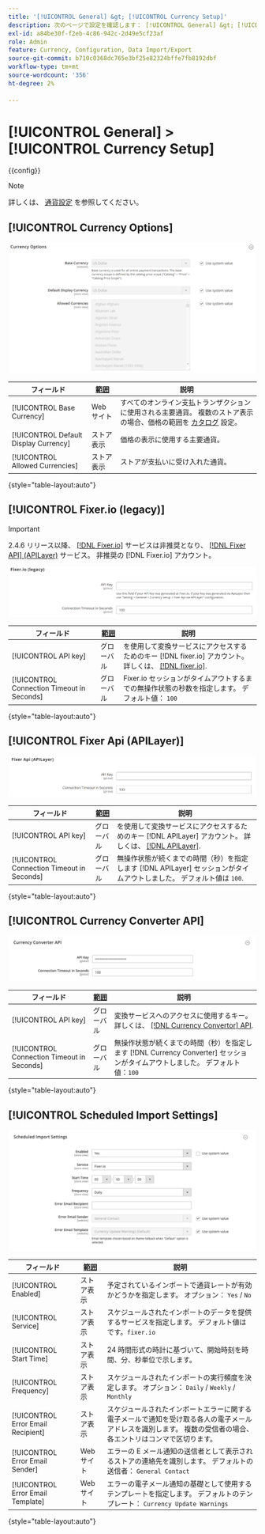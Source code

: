 ```yaml
---
title: '[!UICONTROL General] &gt; [!UICONTROL Currency Setup]'
description: 次のページで設定を確認します： [!UICONTROL General] &gt; [!UICONTROL Currency Setup] コマース管理のページ。
exl-id: a84be30f-f2eb-4c86-942c-2d49e5cf23af
role: Admin
feature: Currency, Configuration, Data Import/Export
source-git-commit: b710c0368dc765e3bf25e82324bffe7fb8192dbf
workflow-type: tm+mt
source-wordcount: '356'
ht-degree: 2%

---
```


# [!UICONTROL General] > [!UICONTROL Currency Setup]

{{config}}

>[!NOTE]
>
>詳しくは、 [通貨設定](../../stores-purchase/currency-configuration.md) を参照してください。

## [!UICONTROL Currency Options]

![「通貨設定」>「通貨オプション」](./assets/currency-setup-currency-options.png)<!-- zoom -->

| フィールド | [範囲](../../getting-started/websites-stores-views.md#scope-settings) | 説明 |
|--- |--- |--- |
| [!UICONTROL Base Currency] | Web サイト | すべてのオンライン支払トランザクションに使用される主要通貨。 複数のストア表示の場合、価格の範囲を [カタログ](../catalog/catalog.md) 設定。 |
| [!UICONTROL Default Display Currency] | ストア表示 | 価格の表示に使用する主要通貨。 |
| [!UICONTROL Allowed Currencies] | ストア表示 | ストアが支払いに受け入れた通貨。 |

{style="table-layout:auto"}

## [!UICONTROL Fixer.io (legacy)]

>[!IMPORTANT]
>
>2.4.6 リリース以降、 [[!DNL Fixer.io]](https://fixer.io/) サービスは非推奨となり、 [[!DNL Fixer API] (APILayer)](https://apilayer.com/marketplace/fixer-api) サービス。 非推奨の [!DNL Fixer.io] アカウント。

![通貨設定 > Fixer.io](./assets/currency-setup-fixer.png)<!-- zoom -->

| フィールド | [範囲](../../getting-started/websites-stores-views.md#scope-settings) | 説明 |
|--- |--- |--- |
| [!UICONTROL API key] | グローバル | を使用して変換サービスにアクセスするためのキー [!DNL fixer.io] アカウント。 詳しくは、 [[!DNL fixer.io]](https://fixer.io/). |
| [!UICONTROL Connection Timeout in Seconds] | グローバル | Fixer.io セッションがタイムアウトするまでの無操作状態の秒数を指定します。 デフォルト値： `100` |

{style="table-layout:auto"}

## [!UICONTROL Fixer Api (APILayer)]

![通貨設定/修正者 Api (APIayer)](./assets/currency-setup-fixer-api.png)<!-- zoom -->

| フィールド | [範囲](../../getting-started/websites-stores-views.md#scope-settings) | 説明 |
|--- |--- |--- |
| [!UICONTROL API key] | グローバル | を使用して変換サービスにアクセスするためのキー [!DNL APILayer] アカウント。 詳しくは、 [[!DNL APILayer]](https://apilayer.com/). |
| [!UICONTROL Connection Timeout in Seconds] | グローバル | 無操作状態が続くまでの時間（秒）を指定します [!DNL APILayer] セッションがタイムアウトしました。 デフォルト値は `100`. |

{style="table-layout:auto"}

## [!UICONTROL Currency Converter API]

![通貨設定/通貨換算 API](./assets/currency-setup-converter.png)<!-- zoom -->

| フィールド | [範囲](../../getting-started/websites-stores-views.md#scope-settings) | 説明 |
|--- |--- |--- |
| [!UICONTROL API key] | グローバル | 変換サービスへのアクセスに使用するキー。 詳しくは、 [[!DNL Currency Convertor] API](https://free.currencyconverterapi.com/). |
| [!UICONTROL Connection Timeout in Seconds] | グローバル | 無操作状態が続くまでの時間（秒）を指定します [!DNL Currency Converter] セッションがタイムアウトしました。 デフォルト値：`100` |

{style="table-layout:auto"}

## [!UICONTROL Scheduled Import Settings]

![「通貨設定」>「予定インポート設定」](./assets/currency-setup-scheduled-import-settings.png)<!-- zoom -->

| フィールド | [範囲](../../getting-started/websites-stores-views.md#scope-settings) | 説明 |
|--- |--- |--- |
| [!UICONTROL Enabled] | ストア表示 | 予定されているインポートで通貨レートが有効かどうかを指定します。 オプション： `Yes` / `No` |
| [!UICONTROL Service] | ストア表示 | スケジュールされたインポートのデータを提供するサービスを指定します。 デフォルト値は です。`fixer.io` |
| [!UICONTROL Start Time] | ストア表示 | 24 時間形式の時計に基づいて、開始時刻を時間、分、秒単位で示します。 |
| [!UICONTROL Frequency] | ストア表示 | スケジュールされたインポートの実行頻度を決定します。 オプション： `Daily` / `Weekly` / `Monthly` |
| [!UICONTROL Error Email Recipient] | ストア表示 | スケジュールされたインポートエラーに関する電子メールで通知を受け取る各人の電子メールアドレスを識別します。 複数の受信者の場合、各エントリはコンマで区切ります。 |
| [!UICONTROL Error Email Sender] | Web サイト | エラーの E メール通知の送信者として表示されるストアの連絡先を識別します。 デフォルトの送信者： `General Contact` |
| [!UICONTROL Error Email Template] | Web サイト | エラーの電子メール通知の基礎として使用するテンプレートを指定します。 デフォルトのテンプレート： `Currency Update Warnings` |

{style="table-layout:auto"}
